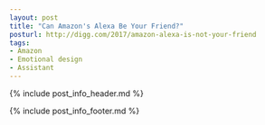 ```yaml
---
layout: post
title: "Can Amazon's Alexa Be Your Friend?"
posturl: http://digg.com/2017/amazon-alexa-is-not-your-friend
tags:
- Amazon
- Emotional design
- Assistant
---
```


{% include post_info_header.md %}



<!--more-->
{% include post_info_footer.md %}

